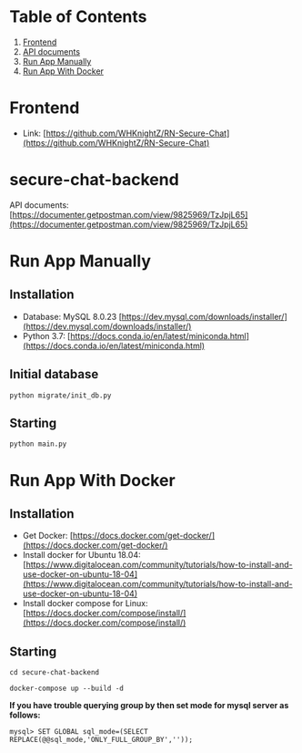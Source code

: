 # Table of Contents
1. [Frontend](#frontend)
2. [API documents](#secure-chat-backend)
3. [Run App Manually](#run-app-manually)
4. [Run App With Docker](#run-app-with-docker)

# Frontend
* Link: [https://github.com/WHKnightZ/RN-Secure-Chat](https://github.com/WHKnightZ/RN-Secure-Chat)

# secure-chat-backend
API documents: [https://documenter.getpostman.com/view/9825969/TzJpjL65](https://documenter.getpostman.com/view/9825969/TzJpjL65)

# Run App Manually 
## Installation

* Database: MySQL 8.0.23 [https://dev.mysql.com/downloads/installer/](https://dev.mysql.com/downloads/installer/)
* Python 3.7: [https://docs.conda.io/en/latest/miniconda.html](https://docs.conda.io/en/latest/miniconda.html)

## Initial database
```
python migrate/init_db.py
```

## Starting
```
python main.py
```


# Run App With Docker 
## Installation

* Get Docker: [https://docs.docker.com/get-docker/](https://docs.docker.com/get-docker/)
* Install docker for Ubuntu 18.04: [https://www.digitalocean.com/community/tutorials/how-to-install-and-use-docker-on-ubuntu-18-04](https://www.digitalocean.com/community/tutorials/how-to-install-and-use-docker-on-ubuntu-18-04)
* Install docker compose for Linux: [https://docs.docker.com/compose/install/](https://docs.docker.com/compose/install/)

## Starting
```
cd secure-chat-backend
```
```
docker-compose up --build -d
```

**If you have trouble querying group by then set mode for mysql server as follows:**
```
mysql> SET GLOBAL sql_mode=(SELECT REPLACE(@@sql_mode,'ONLY_FULL_GROUP_BY',''));
```

